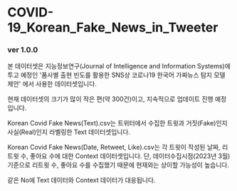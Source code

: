 # COVID-19_Korean_Fake_News_in_Tweeter
### ver 1.0.0



본 데이터셋은 지능정보연구(Journal of Intelligence and Information Systems)에 투고 예정인
'품사별 출현 빈도를 활용한 SNS상 코로나19 한국어 가짜뉴스 탐지 모델 제안' 에서 사용한 데이터셋입니다.



현재 데이터셋의 크기가 많이 작은 편(약 300건)이고, 지속적으로 업데이트 진행 예정입니다.



Korean Covid Fake News(Text).csv는 트위터에서 수집한 트윗과 거짓(Fake)인지 사실(Real)인지 라벨링한 Text 데이터셋입니다.



Korean Covid Fake News(Date, Retweet, Like).csv는 각 트윗이 작성된 날짜, 리트윗 수, 좋아요 수에 대한 Context 데이터셋입니다.
단, 데이터수집시점(2023년 3월) 기준으로 리트윗 수, 좋아요 수를 수집했기 때문에 현재와는 상이할 가능성이 높습니다.




같은 No에 Text 데이터와 Context 데이터가 대응됩니다.
